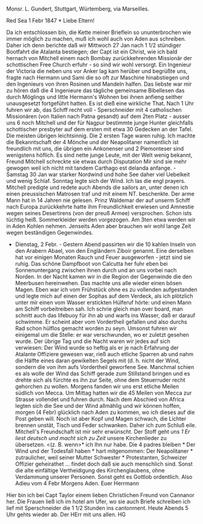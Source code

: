 Monsr. L. Gundert, Stuttgart, Würtemberg, via Marseilles.

 Red Sea 1 Febr 1847
 <Montag>*
Liebe Eltern!

Da ich entschlossen bin, die Kette meiner Brieflein so ununterbrochen wie immer möglich zu machen, muß ich wohl auch von Aden aus schreiben. Daher ich denn berichte daß wir Mittwoch 27 Jan nach 1 1/2 stündiger Bootfahrt die Atalanta bestiegen; der Capt ist ein Christ, wie ich bald hernach von Mitchell einem nach Bombay zurückkehrenden Missionär der schottischen Free Church erfuhr - so sind wir wohl versorgt. Ein Ingenieur der Victoria die neben uns vor Anker lag kam herüber und begrüßte uns, fragte nach Hermann und Sami die so oft zur Maschine hinabstiegen und den Ingenieurs von ihren Rosinen und Mandeln halfen. Das liebste war mir zu hören daß die 4 Ingenieure das tägliche gemeinsame Bibellesen das durch Möglings und little Hermann's Wohnen bei ihnen anfieng seither unausgesetzt fortgeführt hatten. Es ist dieß eine wirkliche That. Nach 1 Uhr fuhren wir ab, das Schiff recht voll - Sperschneider mit 4 catholischen Missionären (von Italien nach Patna gesandt) auf dem 2ten Platz - ausser uns 6 noch Mitchell und der für Nagpur bestimmte junge Hunter gleichfalls schottischer presbyter auf dem ersten mit etwa 30 Gedecken an der Tafel. Die meisten übrigen leichtsinnig. Die 2 ersten Tage waren ruhig. Ich machte die Bekanntschaft der 4 Mönche und der Neapolitaner namentlich ist freundlich mit uns, die übrigen ein Ankonenser und 2 Piemonteser sind wenigstens höflich. Es sind nette junge Leute, mit der Welt wenig bekannt, Freund Mitchell schreckte sie etwas durch Disputation Mir sind sie mehr gewogen weil ich nicht mit tandem Carthago est delanda anfange. - Samstag 30 Jan war starker Nordwind und hohe See daher viel Uebelkeit und wenig Schlaf. Sonntag legte sich der Wind. Ich las die engl prayers. Mitchell predigte und redete auch Abends die sailors an, unter denen ich einen preussischen Matrosen traf und mit einem NT. beschenkte. Der arme Mann hat in 14 Jahren nie gelesen. Prinz Waldemar der auf unserm Schiff nach Europa zurückkehrte hatte ihm Freundlichkeit erwiesen und Amnestie wegen seines Desertirens (von der preuß Armee) versprochen. Schon ists tüchtig heiß. Sommerkleider werden vorgezogen. Am 3ten etwa werden wir in Aden Kohlen nehmen. Jenseits Aden aber brauchen wir wohl lange Zeit wegen beständigen Gegenwindes.

- Dienstag, 2 Febr. - Gestern Abend passirten wir die 10 kahlen Inseln von den Arabern Abael, von den Engländern Ziboir genannt. Eine derselben hat vor einigen Monaten Rauch und Feuer ausgeworfen - jetzt sind sie ruhig. Das schöne Dampfboot von Calcutta her fuhr eben bei Sonnenuntergang zwischen ihnen durch und an uns vorbei nach Norden. In der Nacht kamen wir in die Region der Gegenwinde die den Meerbusen hereinwehen. Das machte uns alle wieder einen bösen Magen. Eben war ich vom Frühstück ohne es zu vollenden aufgestanden und legte mich auf einen der Sophas auf dem Verdeck, als ich plötzlich unter mir einen vom Wasser erstickten Hülferuf hörte: und einen Mann am Schiff vorbeitreiben sah. Ich schrie gleich man over board, man schnitt auch das lifebuoy für ihn ab und warfs ins Wasser, daß er darauf schwimme. Er scheint aber vom Vordertheil gefallen und also durchs Rad schon hülflos gemacht worden zu seyn. Umsonst fuhren wir einigemal um die Stelle: er war verschwunden, wo er zuletzt gesehen wurde. Der übrige Tag und die Nacht waren wir jedes auf sich verwiesen: Der Wind wurde so heftig als er je nach Erfahrung der Atalante Offiziere gewesen war, rieß auch etliche Sparren ab und nahm die Hälfte eines daran gewikelten Segels mit (d. h. nicht der Wind, sondern die von ihm aufs Vordertheil geworfene See. Manchmal schien es als wolle der Wind das Schiff gerade zum Stillstand bringen und es drehte sich als fürchte es ihn zur Seite, ohne dem Steuerruder recht gehorchen zu wollen. Morgens fanden wir uns erst etliche Meilen südlich von Mecca. Um Mittag hatten wir die 45 Meilen von Mecca zur Strasse vollendet und fuhren durch. Nach dem Abschied von Africa legten sich die See und der Wind allmählig und wir können hoffen, morgen (4 Febr) glücklich nach Aden zu kommen, wo ich dieses auf die Post geben will. Noch ist aber Kopf und Magen schwach, die Lichter brennen unstät, Tisch und Feder schwanken. Daher ich zum Schluß eile. Mitchell's Freundschaft ist mir sehr erwünscht. Der Stoff geht uns <nicht aus>*1 Er liest deutsch und macht sich zu Zeit <daran>* unsere Kirchenlieder zu übersetzen. <(z. B. wenn>* ich Ihn nur habe. Die 4 padres bleiben <freundl>* Der Wind und der Todesfall haben <auch etwas>* hart mitgenommen: Der Neapolitaner <ist darum>* zutraulicher, weil seiner Mutter Schwester <einen>* Protestanten, Schweizer Offizier geheirathet ... findet doch daß sie auch menschlich sind. Sonst die alte einfältige Vertheidigung des Kirchenglaubens, ohne Verdammung unserer Personen. Sonst geht es Gottlob ordentlich. Also Adieu vom 4 Febr Morgens Aden.  Euer Herrmann

Hier bin ich bei Capt Taylor einem lieben Christlichen Freund von Cannanor her. Die Frauen ließ ich im hotel am Ufer, wo sie auch Briefe schreiben ich lief mit Sperschneider die 1 1/2 Stunden ins cantonment. Heute Abends 5 Uhr gehts wieder ab. Der HErr mit uns allen.
 HG

